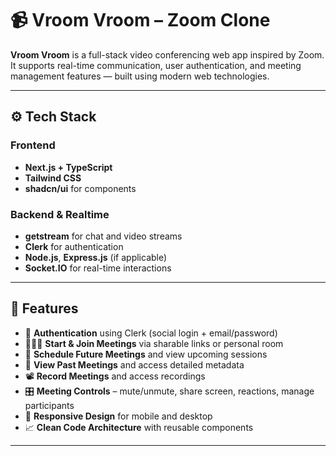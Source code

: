 # 📹 Vroom Vroom – Zoom Clone

**Vroom Vroom** is a full-stack video conferencing web app inspired by Zoom. It supports real-time communication, user authentication, and meeting management features — built using modern web technologies.

---

## ⚙️ Tech Stack

### Frontend
- **Next.js + TypeScript**
- **Tailwind CSS**
- **shadcn/ui** for components

### Backend & Realtime
- **getstream** for chat and video streams
- **Clerk** for authentication
- **Node.js**, **Express.js** (if applicable)
- **Socket.IO** for real-time interactions

---

## 🚀 Features

- 🔐 **Authentication** using Clerk (social login + email/password)
- 🧑‍🤝‍🧑 **Start & Join Meetings** via sharable links or personal room
- 📅 **Schedule Future Meetings** and view upcoming sessions
- 📜 **View Past Meetings** and access detailed metadata
- 📽️ **Record Meetings** and access recordings
- 🎛️ **Meeting Controls** – mute/unmute, share screen, reactions, manage participants
- 📱 **Responsive Design** for mobile and desktop
- 📈 **Clean Code Architecture** with reusable components

---
